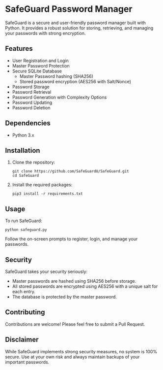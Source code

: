 # SafeGuard Password Manager

SafeGuard is a secure and user-friendly password manager built with Python. It provides a robust solution for storing, retrieving, and managing your passwords with strong encryption.

## Features

- User Registration and Login
- Master Password Protection
- Secure SQLite Database
  - Master Password hashing (SHA256)
  - Stored password encryption (AES256 with Salt/Nonce)
- Password Storage
- Password Retrieval
- Password Generation with Complexity Options
- Password Updating
- Password Deletion

## Dependencies

- Python 3.x

## Installation

1. Clone the repository:
   ```
   git clone https://github.com/SafeGuardU/SafeGuard.git
   cd SafeGuard
   ```

2. Install the required packages:
   ```
   pip3 install -r requirements.txt
   ```

## Usage

To run SafeGuard:

```
python safeguard.py
```

Follow the on-screen prompts to register, login, and manage your passwords.

## Security

SafeGuard takes your security seriously:

- Master passwords are hashed using SHA256 before storage.
- All stored passwords are encrypted using AES256 with a unique salt for each entry.
- The database is protected by the master password.

## Contributing

Contributions are welcome! Please feel free to submit a Pull Request.

## Disclaimer

While SafeGuard implements strong security measures, no system is 100% secure. Use at your own risk and always maintain backups of your important passwords.
